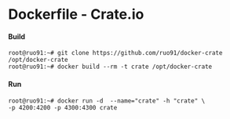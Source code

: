Dockerfile - Crate.io
=========================
#### Build
```
root@ruo91:~# git clone https://github.com/ruo91/docker-crate /opt/docker-crate
root@ruo91:~# docker build --rm -t crate /opt/docker-crate
```

#### Run
```
root@ruo91:~# docker run -d  --name="crate" -h "crate" \
-p 4200:4200 -p 4300:4300 crate
```
